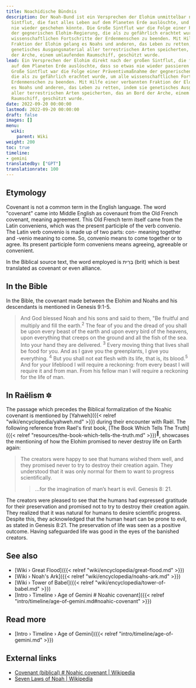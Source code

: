 ```yaml
---
title: Noachidische Bündnis
description: Der Noah-Bund ist ein Versprechen der Elohim unmittelbar nach der großen
  Sintflut, die fast alles Leben auf dem Planeten Erde auslöschte, und dass so etwas
  nie wieder geschehen könnte. Die Große Sintflut war die Folge einer Präventivmaßnahme
  der gegnerischen Elohim-Regierung, die als zu gefährlich erachtet wurde, um alle
  wissenschaftlichen Fortschritte der Erdenmenschen zu beenden. Mit Hilfe einer verbannten
  Fraktion der Elohim gelang es Noahs und anderen, das Leben zu retten, indem sie
  genetisches Ausgangsmaterial aller terrestrischen Arten speicherten, das an Bord
  der Arche, einem umlaufenden Raumschiff, geschützt wurde.
lead: Ein Versprechen der Elohim direkt nach der großen Sintflut, die fast alles Leben
  auf dem Planeten Erde auslöschte, dass so etwas nie wieder passieren würde. Die
  Große Sintflut war die Folge einer Präventivmaßnahme der gegnerischen Elohim-Regierung,
  die als zu gefährlich erachtet wurde, um alle wissenschaftlichen Fortschritte der
  Erdenmenschen zu beenden. Mit Hilfe einer verbannten Fraktion der Elohim gelang
  es Noahs und anderen, das Leben zu retten, indem sie genetisches Ausgangsmaterial
  aller terrestrischen Arten speicherten, das an Bord der Arche, einem umlaufenden
  Raumschiff, geschützt wurde.
date: 2022-09-20 00:00:00
lastmod: 2022-09-20 00:00:00
draft: false
images: []
menu:
  wiki:
    parent: Wiki
weight: 200
toc: true
timeline:
- gemini
translatedby: ["GPT"]
translationrate: 100
---
```


## Etymology

Covenant is not a common term in the English language. The word "covenant" came into Middle English as covenaunt from the Old French covenant, meaning agreement. This Old French term itself came from the Latin conveniens, which was the present participle of the verb convenio. The Latin verb convenio is made up of two parts: con- meaning together and -venio meaning to come. So, convenio means to come together or to agree. Its present participle form conveniens means agreeing, agreeable or convenient.

In the Biblical source text, the word employed is בְּרִית (brit) which is best translated as covenant or even alliance.

## In the Bible

In the Bible, the covenant made between the Elohim and Noahs and his descendants is mentioned in Genesis 9:1-5.

> And God blessed Noah and his sons and said to them, "Be fruitful and multiply and fill the earth.<sup>2</sup> The fear of you and the dread of you shall be upon every beast of the earth and upon every bird of the heavens, upon everything that creeps on the ground and all the fish of the sea. Into your hand they are delivered. <sup>3</sup> Every moving thing that lives shall be food for you. And as I gave you the greenplants, I give you everything. <sup>4</sup> But you shall not eat flesh with its life, that is, its blood.<sup>5</sup> And for your lifeblood I will require a reckoning: from every beast I will require it and from man. From his fellow man I will require a reckoning for the life of man.

## In Raëlism 🔯

The passage which precedes the Biblical formalization of the Noahic covenant is mentioned by [Yahweh]({{< relref "wiki/encyclopedia/yahweh.md" >}}) during their encounter with Raël. The following reference from Rael's first book, [The Book Which Tells The Truth]({{< relref "resources/the-book-which-tells-the-truth.md" >}})<sup>📖</sup>, showcases the mentioning of how the Elohim promised to never destroy life on Earth again:

> The creators were happy to see that humans wished them well, and they promised never to try to destroy their creation again. They understood that it was only normal for them to want to progress scientifically.
>
>> ...for the imagination of man’s heart is evil.
>> Genesis 8: 21.

The creators were pleased to see that the humans had expressed gratitude for their preservation and promised not to try to destroy their creation again. They realized that it was natural for humans to desire scientific progress. Despite this, they acknowledged that the human heart can be prone to evil, as stated in Genesis 8:21. The preservation of life was seen as a positive outcome. Having safeguarded life was good in the eyes of the banished creators.

## See also

- [Wiki › Great Flood]({{< relref "wiki/encyclopedia/great-flood.md" >}})
- [Wiki › Noah\'s Ark]({{< relref "wiki/encyclopedia/noahs-ark.md" >}})
- [Wiki › Tower of Babel]({{< relref "wiki/encyclopedia/tower-of-babel.md" >}})
- [Intro › Timeline › Age of Gemini \# Noahic covenant]({{< relref "intro/timeline/age-of-gemini.md#noahic-covenant" >}})

## Read more

- [Intro › Timeline › Age of Gemini]({{< relref "intro/timeline/age-of-gemini.md" >}})

## External links

- [Covenant (biblical) # Noahic covenant | Wikipedia](https://en.wikipedia.org/wiki/Covenant_%28biblical%29#Noahic_covenant)
- [Seven Laws of Noah | Wikipedia](https://en.wikipedia.org/wiki/Seven_Laws_of_Noah)
